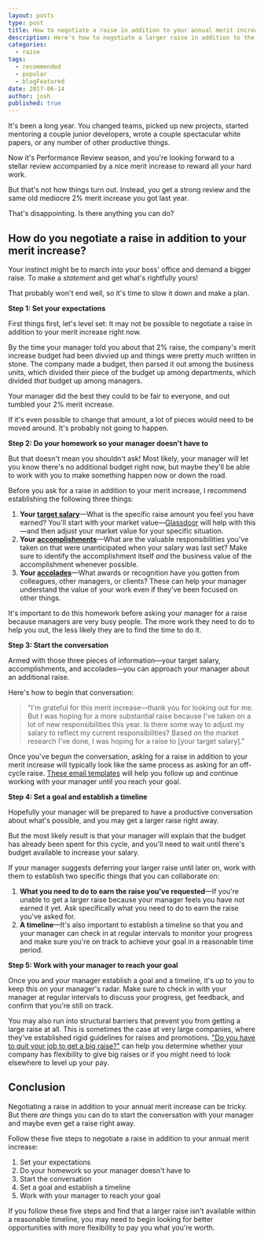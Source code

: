 ```yaml
---
layout: posts
type: post
title: How to negotiate a raise in addition to your annual merit increase
description: Here's how to negotiate a larger raise in addition to the merit increase you were offered in your annual review.
categories:
  - raise
tags:
  - recommended
  - popular
  - blogFeatured
date: 2017-06-14
author: josh
published: true
---
```

It's been a long year. You changed teams, picked up new projects, started mentoring a couple junior developers, wrote a couple spectacular white papers, or any number of other productive things. 

Now it's Performance Review season, and you're looking forward to a stellar review accompanied by a nice merit increase to reward all your hard work.

But that's not how things turn out. Instead, you get a strong review and the same old mediocre 2% merit increase you got last year.

That's disappointing. Is there anything you can do?

## How do you negotiate a raise in addition to your merit increase?

Your instinct might be to march into your boss' office and demand a bigger raise. To make a *statement* and get what's rightfully yours! 

That probably won't end well, so it's time to slow it down and make a plan.

**Step 1: Set your expectations**

First things first, let's level set: It may not be possible to negotiate a raise in addition to your merit increase right now.

By the time your manager told you about that 2% raise, the company's merit increase budget had been divvied up and things were pretty much written in stone. The company made a budget, then parsed it out among the business units, which divided their piece of the budget up among departments, which divided *that* budget up among managers. 

Your manager did the best they could to be fair to everyone, and out tumbled your 2% merit increase.

If it's even possible to change that amount, a lot of pieces would need to be moved around. It's probably not going to happen.

**Step 2: Do your homework so your manager doesn't have to**

But that doesn't mean you shouldn't ask! Most likely, your manager will let you know there's no additional budget right now, but maybe they'll be able to work with you to make something happen now or down the road.

Before you ask for a raise in addition to your merit increase, I recommend establishing the following three things:

1. **Your [target salary](/book/raise/what-is-your-target-salary/)**—What is the specific raise amount you feel you have earned? You'll start with your market value—[Glassdoor](https://www.glassdoor.com/Salaries/index.htm) will help with this—and then adjust your market value for your specific situation.
2. **Your [accomplishments](/book/raise/raise-build-your-case/#accomplishments)**—What are the valuable responsibilities you've taken on that were unanticipated when your salary was last set? Make sure to identify the accomplishment itself *and* the business value of the accomplishment whenever possible.
3. **Your [accolades](/book/raise/raise-build-your-case/#accolades)**—What awards or recognition have you gotten from colleagues, other managers, or clients? These can help your manager understand the value of your work even if they've been focused on other things.

It's important to do this homework before asking your manager for a raise because managers are very busy people. The more work they need to do to help you out, the less likely they are to find the time to do it.

**Step 3: Start the conversation**

Armed with those three pieces of information—your target salary, accomplishments, and accolades—you can approach your manager about an additional raise.

Here's how to begin that conversation:

> "I'm grateful for this merit increase—thank you for looking out for me. But I was hoping for a more substantial raise because I've taken on a lot of new responsibilities this year. Is there some way to adjust my salary to reflect my current responsibilities? Based on the market research I've done, I was hoping for a raise to [your target salary]."

Once you've begun the conversation, asking for a raise in addition to your merit increase will typically look like the same process as asking for an off-cycle raise. [These email templates](/salary-increase-letter-sample/) will help you follow up and continue working with your manager until you reach your goal.

**Step 4: Set a goal and establish a timeline**

Hopefully your manager will be prepared to have a productive conversation about what's possible, and you may get a larger raise right away.

But the most likely result is that your manager will explain that the budget has already been spent for this cycle, and you'll need to wait until there's budget available to increase your salary.

If your manager suggests deferring your larger raise until later on, work with them to establish two specific things that you can collaborate on:

1. **What you need to do to earn the raise you've requested**—If you're unable to get a larger raise because your manager feels you have not earned it yet. Ask specifically what you need to do to earn the raise you've asked for.
2. **A timeline**—It's also important to establish a timeline so that you and your manager can check in at regular intervals to monitor your progress and make sure you're on track to achieve your goal in a reasonable time period.

**Step 5: Work with your manager to reach your goal**

Once you and your manager establish a goal and a timeline, it's up to you to keep this on your manager's radar. Make sure to check in with your manager at regular intervals to discuss your progress, get feedback, and confirm that you're still on track.

You may also run into structural barriers that prevent you from getting a large raise at all. This is sometimes the case at very large companies, where they've established rigid guidelines for raises and promotions. ["Do you have to quit your job to get a big raise?"](/do-you-have-to-quit-your-job-to-get-a-big-raise/) can help you determine whether your company has flexibility to give big raises or if you might need to look elsewhere to level up your pay.

## Conclusion

Negotiating a raise in addition to your annual merit increase can be tricky. But there *are* things you can do to start the conversation with your manager and maybe even get a raise right away.

Follow these five steps to negotiate a raise in addition to your annual merit increase:

1. Set your expectations
2. Do your homework so your manager doesn't have to
3. Start the conversation
4. Set a goal and establish a timeline
5. Work with your manager to reach your goal

If you follow these five steps and find that a larger raise isn't available within a reasonable timeline, you may need to begin looking for better opportunities with more flexibility to pay you what you're worth.